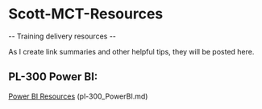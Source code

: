 # Scott-MCT-Resources
-- Training delivery resources -- 

As I create link summaries and other helpful tips, they will be posted here.

## PL-300 Power BI:
[Power BI Resources](pl-300_PowerBI.md)
(pl-300_PowerBI.md)
